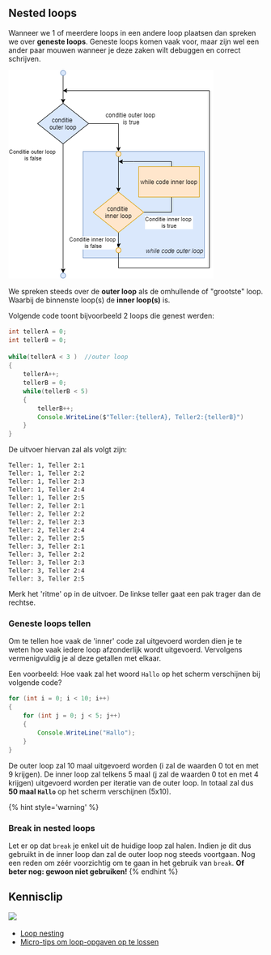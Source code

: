 ## Nested loops

Wanneer we 1 of meerdere loops in een andere loop plaatsen dan spreken we over **geneste loops**. 
Geneste loops komen vaak voor, maar zijn wel een ander paar mouwen wanneer je deze zaken wilt debuggen en correct schrijven.

<!--- {width:50%} --->
![Voorbeeld van geneste loops](../assets/3_loops/nesting.png)

We spreken steeds over de **outer loop** als de omhullende of "grootste" loop. Waarbij de binnenste loop(s) de **inner loop(s)** is. 


Volgende code toont bijvoorbeeld 2 loops die genest werden:

```java
int tellerA = 0;
int tellerB = 0;

while(tellerA < 3 )  //outer loop
{
    tellerA++;
    tellerB = 0;
    while(tellerB < 5)
    {
        tellerB++;
        Console.WriteLine($"Teller:{tellerA}, Teller2:{tellerB}")
    }
}
```

<!---{pagebreak} --->

De uitvoer hiervan zal als volgt zijn:

```text
Teller: 1, Teller 2:1
Teller: 1, Teller 2:2
Teller: 1, Teller 2:3
Teller: 1, Teller 2:4
Teller: 1, Teller 2:5
Teller: 2, Teller 2:1
Teller: 2, Teller 2:2
Teller: 2, Teller 2:3
Teller: 2, Teller 2:4
Teller: 2, Teller 2:5
Teller: 3, Teller 2:1
Teller: 3, Teller 2:2
Teller: 3, Teller 2:3
Teller: 3, Teller 2:4
Teller: 3, Teller 2:5

```
Merk het 'ritme' op in de uitvoer. De linkse teller gaat een pak trager dan de rechtse.

### Geneste loops tellen
Om te tellen hoe vaak de 'inner' code zal uitgevoerd worden dien je te weten hoe vaak iedere loop afzonderlijk wordt uitgevoerd. Vervolgens vermenigvuldig je al deze getallen met elkaar.

Een voorbeeld: Hoe vaak zal het woord ``Hallo`` op het scherm verschijnen bij volgende code?
```java
for (int i = 0; i < 10; i++)
{
    for (int j = 0; j < 5; j++)
    {
        Console.WriteLine("Hallo");
    }
}

```
De outer loop zal 10 maal uitgevoerd worden (i zal de waarden 0 tot en met 9 krijgen). De inner loop zal telkens 5 maal (j zal de waarden 0 tot en met 4 krijgen) uitgevoerd worden per iteratie van de outer loop. In totaal zal dus **50 maal ``Hallo``** op het scherm verschijnen (5x10).

{% hint style='warning' %}
### Break in nested loops

Let er op dat ``break`` je enkel uit de huidige loop zal halen. Indien je dit dus gebruikt in de inner loop dan zal de outer loop nog steeds voortgaan. Nog een reden om zéér voorzichtig om te gaan in het gebruik van ``break``. **Of beter nog: gewoon niet gebruiken!**
{% endhint %}






<!---NOBOOKSTART--->
## Kennisclip

![](../assets/infoclip.png)

* [Loop nesting](https://ap.cloud.panopto.eu/Panopto/Pages/Viewer.aspx?id=c4a0d717-890e-4e74-bd79-ac4f008fdce4)
* [Micro-tips om loop-opgaven op te lossen](https://ap.cloud.panopto.eu/Panopto/Pages/Viewer.aspx?id=f1563c19-3b86-4603-a86d-ac4f00924132)
<!---NOBOOKEND--->